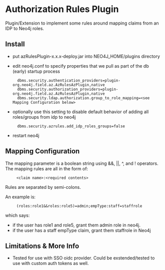 # Authorization Rules Plugin

Plugin/Extension to implement some rules around mapping claims from an IDP to Neo4j roles.

## Install

* put azRulesPlugin-x.x.x-deploy.jar into NEO4J_HOME/plugins directory
* edit neo4j.conf to specify properties that we pull as part of the db (early) startup process

        dbms.security.authentication_providers=plugin-org.neo4j.field.az.AzRulesAzPlugin,native
        dbms.security.authorization_providers=plugin-org.neo4j.field.az.AzRulesAzPlugin,native
        dbms.security.ldap.authorization.group_to_role_mapping=<see Mapping Configuration below>

* optionally use this setting to disable default behavior of adding all roles/groups from idp to neo4j

        dbms.security.azrules.add_idp_roles_groups=false

* restart neo4j

## Mapping Configuration

The mapping parameter is a boolean string using &&, ||, ^, and ! operators.  The mapping rules are all in the form of:

         <claim name>:<required contents>

Rules are separated by semi-colons.

An example is:

         (roles:role1&&roles:role5)=admin;empType:staff=staffrole 

which says:

* if the user has role1 and role5, grant them admin role in neo4j.  
* if the user has a staff empType claim, grant them staffrole in Neo4j

## Limitations & More Info

* Tested for use with SSO oidc provider.  Could be exstended/tested to use with custom auth tokens as well.




